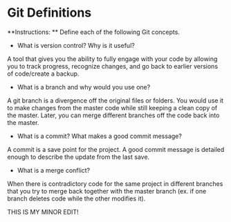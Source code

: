 # Git Definitions

**Instructions: ** Define each of the following Git concepts.

* What is version control?  Why is it useful?
 
 A tool that gives you the ability to fully engage with your code by allowing you to track progress, recognize changes, and go back to earlier versions of code/create a backup. 

* What is a branch and why would you use one?

A git branch is a divergence off the original files or folders. You would use it to make changes from the master code while still keeping a clean copy of the master. Later, you can merge different branches off the code back into the master. 

* What is a commit? What makes a good commit message?

A commit is a save point for the project. A good commit message is detailed enough to describe the update from the last save. 

* What is a merge conflict?

When there is contradictory code for the same project in different branches that you try to merge back together with the master branch (ex. if one branch deletes code while the other modifies it). 


THIS IS MY MINOR EDIT! 
